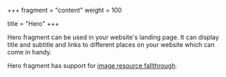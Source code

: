 +++
fragment = "content"
weight = 100

title = "Hero"
+++

Hero fragment can be used in your website's landing page. It can display title
and subtitle and links to different places on your website which can come in
handy.

Hero fragment has support for [image resource
fallthrough](https://github.com/okkur/syna/blob/master/docs/README.md#image-resource-fallthrough).
